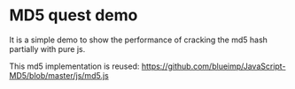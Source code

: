 # MD5 quest demo

It is a simple demo to show the performance of cracking the md5 hash 
partially with pure js.

This md5 implementation is reused:
https://github.com/blueimp/JavaScript-MD5/blob/master/js/md5.js


